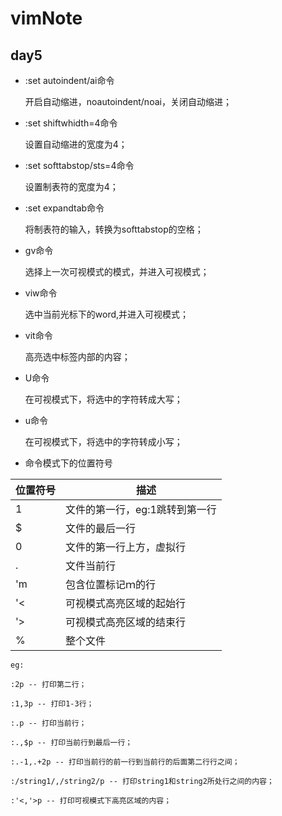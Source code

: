 # vimNote
## day5

* :set autoindent/ai命令

	开启自动缩进，noautoindent/noai，关闭自动缩进；
* :set shiftwhidth=4命令
	
	设置自动缩进的宽度为4；
* :set softtabstop/sts=4命令

	设置制表符的宽度为4；
* :set expandtab命令

	将制表符的输入，转换为softtabstop的空格；
* gv命令

	选择上一次可视模式的模式，并进入可视模式；
* viw命令

	选中当前光标下的word,并进入可视模式；
* vit命令

	高亮选中标签内部的内容；
* U命令

	在可视模式下，将选中的字符转成大写；
* u命令

	在可视模式下，将选中的字符转成小写；
* 命令模式下的位置符号

| 位置符号 |　描述 |
| -------  |  ---- |
| 1 | 文件的第一行，eg:1跳转到第一行 |
| $ | 文件的最后一行 |
| 0 | 文件的第一行上方，虚拟行 |
| . | 文件当前行 |
| 'm | 包含位置标记ｍ的行 | 
| '< | 可视模式高亮区域的起始行 |
| '> | 可视模式高亮区域的结束行 |
| % | 整个文件 |


	eg:
	
	:2p -- 打印第二行；
	
	:1,3p -- 打印1-3行；
	
	:.p -- 打印当前行；
	
	:.,$p -- 打印当前行到最后一行；	
	
	:.-1,.+2p -- 打印当前行的前一行到当前行的后面第二行行之间；
	
	:/string1/,/string2/p -- 打印string1和string2所处行之间的内容；
	
	:'<,'>p -- 打印可视模式下高亮区域的内容；


